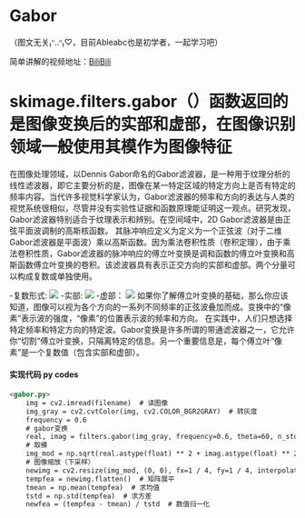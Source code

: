 # Gabor
（图文无关₍ᐢ..ᐢ₎♡，目前Ableabc也是初学者，一起学习吧）

简单讲解的视频地址：[BiliBili](https://www.bilibili.com/video/BV1fu4y1f7j8/?spm_id_from=333.999.0.0&vd_source=ef1fa2ad7e7e221ada15ff8f9748890d)


# skimage.filters.gabor（）函数返回的是图像变换后的实部和虚部，在图像识别领域一般使用其模作为图像特征
在图像处理领域，以Dennis Gabor命名的Gabor滤波器，是一种用于纹理分析的线性滤波器，即它主要分析的是，图像在某一特定区域的特定方向上是否有特定的频率内容。当代许多视觉科学家认为，Gabor滤波器的频率和方向的表达与人类的视觉系统很相似，尽管并没有实验性证据和函数原理能证明这一观点。研究发现，Gabor滤波器特别适合于纹理表示和辨别。在空间域中，2D Gabor滤波器是由正弦平面波调制的高斯核函数。
其脉冲响应定义为定义为一个正弦波（对于二维Gabor滤波器是平面波）乘以高斯函数。因为乘法卷积性质（卷积定理），由于乘法卷积性质，Gabor滤波器的脉冲响应的傅立叶变换是调和函数的傅立叶变换和高斯函数傅立叶变换的卷积。该滤波器具有表示正交方向的实部和虚部。两个分量可以构成复数或单独使用。

-复数形式:
![](https://pic2.zhimg.com/v2-870f94917f38b7b1293012d51dec2739_r.jpg)
-实部:
![](https://pic4.zhimg.com/80/v2-c0ed55e677e8de2c989d25a5be3e8c6f_720w.webp)
-虚部：
![](https://pic3.zhimg.com/80/v2-8f7f71ad4fb10d20426754c6f91ee5de_720w.webp)
如果你了解傅立叶变换的基础，那么你应该知道，图像可以视为各个方向的一系列不同频率的正弦波叠加而成。变换中的“像素”表示波的强度，“像素”的位置表示波的频率和方向。 在实践中，人们只想选择特定频率和特定方向的特定波。Gabor变换是许多所谓的带通滤波器之一，它允许你“切割”傅立叶变换，只隔离特定的信息。另一个重要信息是，每个傅立叶“像素”是一个复数值（包含实部和虚部）。
#### 实现代码 py codes

```html
<gabor.py>
    img = cv2.imread(filename)  # 读图像
    img_gray = cv2.cvtColor(img, cv2.COLOR_BGR2GRAY)  # 转灰度
    frequency = 0.6
    # gabor变换
    real, imag = filters.gabor(img_gray, frequency=0.6, theta=60, n_stds=5)
    # 取模
    img_mod = np.sqrt(real.astype(float) ** 2 + imag.astype(float) ** 2)
    # 图像缩放（下采样）
    newimg = cv2.resize(img_mod, (0, 0), fx=1 / 4, fy=1 / 4, interpolation=cv2.INTER_AREA)
    tempfea = newimg.flatten()  # 矩阵展平
    tmean = np.mean(tempfea)  # 求均值
    tstd = np.std(tempfea)  # 求方差
    newfea = (tempfea - tmean) / tstd  # 数值归一化
```
